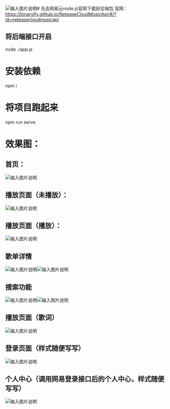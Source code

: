 ![输入图片说明](img/%E6%90%9C%E7%B4%A2%E5%88%97%E8%A1%A8.png)# 先去网易云node.js官网下载好后端包
官网：https://binaryify.github.io/NeteaseCloudMusicApi/#/?id=neteasecloudmusicapi
## 将后端接口开启
node ./app.js

# 安装依赖
npm i

# 将项目跑起来
npm run serve

# 效果图：
## 首页：
![输入图片说明](img/%E9%A6%96%E9%A1%B5.png)
## 播放页面（未播放）：
![输入图片说明](img/%E6%92%AD%E6%94%BE%E9%A1%B5%E9%9D%A2.png)
## 播放页面（播放）：
![输入图片说明](img/%E6%92%AD%E6%94%BE%E9%A1%B5%E9%9D%A22.png)
## 歌单详情
![输入图片说明](img/%E6%AD%8C%E5%8D%95%E8%AF%A6%E6%83%85.png)![输入图片说明](img/%E6%AD%8C%E5%8D%95%E8%AF%A6%E6%83%852.png)
## 搜索功能
![输入图片说明](img/%E6%90%9C%E7%B4%A2.png)![输入图片说明](img/%E6%90%9C%E7%B4%A2%E5%88%97%E8%A1%A8.png)
## 播放页面（歌词）
![输入图片说明](img/%E6%AD%8C%E8%AF%8D.png)
## 登录页面（样式随便写写）
![输入图片说明](img/%E7%99%BB%E5%BD%95%E9%A1%B5%E9%9D%A2.png)
## 个人中心（调用网易登录接口后的个人中心，样式随便写写）
![输入图片说明](img/%E4%B8%AA%E4%BA%BA%E4%B8%AD%E5%BF%83.png)
